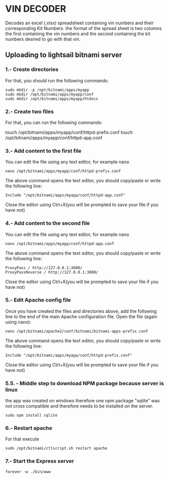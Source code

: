 # VIN DECODER

Decodes an excel (.xlsx) spreadsheet containing vin numbers and their corresponding Kit Numbers.
the format of the spread sheet is two columns the first containing the vin numbers and the second containing the kit numbers desired to go with that vin.

## Uploading to lightsail bitnami server

### 1.- Create directories

For that, you should run the following commands:
```
sudo mkdir -p /opt/bitnami/apps/myapp
sudo mkdir /opt/bitnami/apps/myapp/conf
sudo mkdir /opt/bitnami/apps/myapp/htdocs
```
### 2.- Create two files

For that, you can run the following commands:

touch /opt/bitnami/apps/myapp/conf/httpd-prefix.conf
touch /opt/bitnami/apps/myapp/conf/httpd-app.conf
### 3.- Add content to the first file

You can edit the file using any text editor, for example nano
```
nano /opt/bitnami/apps/myapp/conf/httpd-prefix.conf
```
The above command opens the text editor, you should copy/paste or write the following line:
```
Include "/opt/bitnami/apps/myapp/conf/httpd-app.conf"
```
Close the editor using Ctrl+X(you will be prompted to save your file if you have not)

### 4.- Add content to the second file

You can edit the file using any text editor, for example nano
```
nano /opt/bitnami/apps/myapp/conf/httpd-app.conf
```
The above command opens the text editor, you should copy/paste or write the following line:
```
ProxyPass / http://127.0.0.1:3000/
ProxyPassReverse / http://127.0.0.1:3000/
```
Close the editor using Ctrl+X(you will be prompted to save your file if you have not)

### 5.- Edit Apache config file

Once you have created the files and directories above, add the following line to the end of the main Apache configuration file. Open the file (again using nano):
```
nano /opt/bitnami/apache2/conf/bitnami/bitnami-apps-prefix.conf
```
The above command opens the text editor, you should copy/paste or write the following line:
```
Include "/opt/bitnami/apps/myapp/conf/httpd-prefix.conf"
```
Close the editor using Ctrl+X(you will be prompted to save your file if you have not)

### 5.5. - Middle step to download NPM package because server is linux
the app was created on windows therefore one npm package "sqlite" was not cross compatible and therefore needs to be installed on the server.

```
sudo npm install sqlite
```

### 6.- Restart apache

For that execute
```
sudo /opt/bitnami/ctlscript.sh restart apache
```
### 7.- Start the Express server

```
forever -w ./bin/www
```

